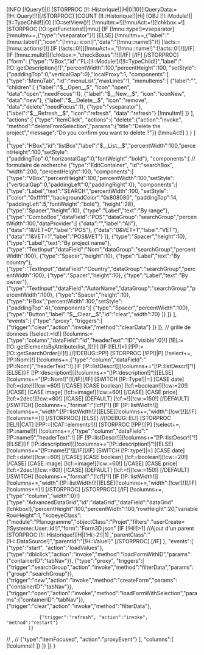 [INFO [!Query!]|I]
[STORPROC [!I::Historique!]|H|0|10][!QueryData:=[!H::Query!]!][/STORPROC]
[COUNT [!I::Historique!]|Hi]
[OBJ [!I::Module!]|[!I::TypeChild!]|O]
[!O::setView()!]
[!mnuItm:=!][!mnuAct:=!][!chkbox:=!]
[STORPROC [!O::getFunctions!]|mnu]
	[IF [!mnu::type!]=vseparator]
		[!mnuItm+=,{"type":"vseparator"}!]
	[ELSE]
		[!mnuItm+=,{"label":"[!mnu::label!]","icon":"[!mnu::icon!]","data":"[!mnu::name!]"}!]
		[!acts:=[!mnu::actions!]!]
		[IF [!acts::0!]][!mnuAct+=,"[!mnu::name!]":[!acts::0!]!][/IF]
		[IF [!mnu::multi!]][!chkbox:=,"checkBoxes":1!][/IF]
	[/IF]
[/STORPROC]
{"form":
{"type":"VBox","id":"FL:[!I::Module!]/[!I::TypeChild!]","label":"[!O::getDescription()!]","percentWidth":100,"percentHeight":100, 
"setStyle":{"paddingTop":0,"verticalGap":0},"localProxy":1, 
"components":[
	{"type":"MenuTab", "id":"menuList","maxLines":1,
		"menuItems":[
			{"label":"", "children":[
				{"label":"$__Open__$", "icon":"open", "data":"open","needFocus":1},
				{"label":"$__New__$", "icon":"iconNew", "data":"new"},
				{"label":"$__Delete__$", "icon":"remove", "data":"delete","needFocus":1},
				{"type":"vseparator"},
				{"label":"$__Refresh__$", "icon":"refresh", "data":"refresh"}
				[!mnuItm!]
			]}
		],
		"actions":[
			{"type":"itemClick", "actions":{
					"delete":{"action":"invoke", "method":"deleteFromSelection","params":{"title":"Delete the project","message":"Do you confirm you want to delete ?"}}
					[!mnuAct!]
				}
			}
		]
	},
	{"type":"HBox","id":"listBox","label":"$__List__$","percentWidth":100,"percentHeight":100,"setStyle":{"paddingTop":0,"horizontalGap":0,"fontWeight":"bold"},
	"components":[
// formulaire de recherche
		{"type":"EditContainer", "id":"searchBox", "width":200, "percentHeight":100,
		"components":[
			{"type":"VBox","percentHeight":100,"percentWidth":100,"setStyle":{"verticalGap":0,"paddingLeft":0,"paddingRight":0},
			"components":[
					{"type":"Label","text":"SEARCH","percentWidth":100, "setStyle":{"color":"0xffffff","backgroundColor":"0x808080", "paddingTop":14, "paddingLeft":5,"fontWeight":"bold"}, "height":28},
					{"type":"Spacer","height":10},
					{"type":"Label","text":"By range"},						
						{"type":"ComboBox","dataField":"POS","dataGroup":"searchGroup","percentWidth":100,"dataProvider":[
							{"data":"","label":"All"},
							{"data":"1&VET=0","label":"POS"},
							{"data":"0&VET=1","label":"VET"},
							{"data":"1&VET=1","label":"POS&VET"}
						]},
						{"type":"Spacer","height":10},
					{"type":"Label","text":"By project name"},
						{"type":"TextInput","dataField":"Nom","dataGroup":"searchGroup","percentWidth":100},
						{"type":"Spacer","height":10},
					{"type":"Label","text":"By country"},
						{"type":"TextInput","dataField":"Country","dataGroup":"searchGroup","percentWidth":100},
						{"type":"Spacer","height":10},
					{"type":"Label","text":"By owner"},
						{"type":"TextInput","dataField":"AutorName","dataGroup":"searchGroup","percentWidth":100},
						{"type":"Spacer","height":10},
					{"type":"HBox","percentWidth":100,"setStyle":{"paddingTop":4},"components":[
						{"type":"Spacer","percentWidth":100},
						{"type":"Button","label":"$__Clear__$","id":"clear","width":70}
				]}
			]}
		],
		"events":[
			{"type":"proxy", "triggers":[
				{"trigger":"clear","action":"invoke","method":"clearData"}
			]}
		]},
// grille de donnees
		[!select:=Id!]
		[!columns:={"type":"column","dataField":"Id","headerText":"ID","visible":0}!]
		[!EL:=[!O::getElementsByAttribute(list,,1)!]!]
		[IF [!EL!]=]
			[!PP:=[!O::getSearchOrder()!]!]
//[!DEBUG::PP!]
			[STORPROC [!PP!]|P]
				[!select+=,[!P::Nom!]!]
				[!columns+=,{"type":"column","dataField":"[!P::Nom!]","headerText":!]
				[IF [!P::listDescr!]][!columns+="[!P::listDescr!]"!][ELSE][IF [!P::description!]][!columns+="[!P::description!]"!][ELSE][!columns+="[!P::Nom!]"!][/IF][/IF]
				[SWITCH [!P::Type!]|=]
					[CASE date]
						[!cf:=date!][!cw:=60!]
					[/CASE]
					[CASE boolean]
						[!cf:=boolean!][!cw:=20!]
					[/CASE]
					[CASE image]
						[!cf:=image!][!cw:=60!]
					[/CASE]
					[CASE price]
						[!cf:=2dec!][!cw:=80!]
					[/CASE]
					[DEFAULT]
						[!cf:=!][!cw:=150!]
					[/DEFAULT]
				[/SWITCH]
				[!columns+=,"format":"[!cf!]"!]
				[IF [!P::listWidth!]][!columns+=,"width":[!P::listWidth!]!][ELSE][!columns+=,"width":[!cw!]!][/IF]
				[!columns+=}!]
			[/STORPROC]
		[ELSE]
//[!DEBUG::EL!]
			[STORPROC [!EL!]|CAT]
				[!PP:=[!CAT::elements!]!]
				[STORPROC [!PP!]|P]
					[!select+=,[!P::name!]!]
					[!columns+=,{"type":"column","dataField":"[!P::name!]","headerText":!]
					[IF [!P::listDescr!]][!columns+="[!P::listDescr!]"!][ELSE][IF [!P::description!]][!columns+="[!P::description!]"!][ELSE][!columns+="[!P::name!]"!][/IF][/IF]
					[SWITCH [!P::type!]|=]
						[CASE date]
							[!cf:=date!][!cw:=60!]
						[/CASE]
						[CASE boolean]
							[!cf:=boolean!][!cw:=20!]
						[/CASE]
						[CASE image]
							[!cf:=image!][!cw:=60!]
						[/CASE]
						[CASE price]
							[!cf:=2dec!][!cw:=80!]
						[/CASE]
						[DEFAULT]
							[!cf:=!][!cw:=150!]
						[/DEFAULT]
					[/SWITCH]
					[!columns+=,"format":"[!cf!]"!]
					[IF [!P::listWidth!]][!columns+=,"width":[!P::listWidth!]!][ELSE][!columns+=,"width":[!cw!]!][/IF]
					[!columns+=}!]
				[/STORPROC]
			[/STORPROC]
		[/IF]
		[!columns+=,{"type":"column","width":0}!]
		{"type":"AdvancedDataGrid","id":"dataGrid","dataField":"dataGrid" [!chkbox!],"percentHeight":100,"percentWidth":100,"rowHeight":20,"variableRowHeight":1, 
		"kobeyeClass":{"module":"Planogramme","objectClass":"Projet","filters":"userCreate=[!Systeme::User::Id!]","form":"Form3D.json"
		[IF [!Hi!]>1]
			//Ajout d'un parent
			[STORPROC [!I::Historique!]|H|[!Hi:-2!]|1]
				,"parentClass":"[!H::DataSource!]","parentId":"[!H::Value!]"
			[/STORPROC]
		[/IF]
		},
		"events":[
			{"type":"start", "action":"loadValues"},
			{"type":"dblclick","action":"invoke","method":"loadFormWithID","params":{"containerID":"tabNav"}},
			{"type":"proxy", "triggers":[
				{"trigger":"searchGroup","action":"invoke","method":"filterData","params":{"group":"searchGroup"}},
				{"trigger":"new","action":"invoke","method":"createForm","params":{"containerID":"tabNav"}},
				{"trigger":"open","action":"invoke","method":"loadFormWithSelection","params":{"containerID":"tabNav"}},
				{"trigger":"clear","action":"invoke","method":"filterData"},
				
				{"trigger":"refresh", "action":"invoke", "method":"restart"}
			]}
//			,
//			{"type":"itemFocused", "action":"proxyEvent"}
		],
		"columns":[
			[!columns!]
		]}
	]}
]}
}
